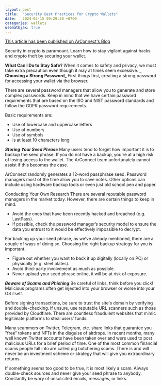 ```yaml
---
layout: post
title:  "Security Best Practices for Crypto Wallets"
date:   2024-02-15 09:29:20 +0700
categories: wallets
usemathjax: true
---
```


[This article has been published on ArConnect's Blog](https://www.arconnect.io/blog/security-best-practices-for-crypto-wallets)

Security in crypto is paramount. Learn how to stay vigilant against hacks and crypto theft by securing your wallet.

**What Can I Do to Stay Safe?**
When it comes to safety and privacy, we must take extra precaution even though it may at times seem excessive.
_
**Choosing a Strong Password**_
First things first, creating a strong password for accessing your wallet via the browser.

There are several password managers that allow you to generate and store complex passwords. Keep in mind that we have certain password requirements that are based on the ISO and NIST password standards and follow the GDPR password requirements.

Basic requirements are:

- Use of lowercase and uppercase letters
- Use of numbers
- Use of symbols
- Is at least 10 characters long

_**Storing Your Seed Phrase**_
Many users tend to forget how important it is to backup the seed phrase. If you do not have a backup, you're at a high risk of losing access to the wallet. The ArConnect team unfortunately cannot assist if this becomes the case.

ArConnect randomly generates a 12-word passphrase seed. Password managers most of the time allow you to save notes. Other options can include using hardware backup tools or even just old school pen and paper.

Conducting Your Own Research
There are several reputable password managers in the market today. However, there are certain things to keep in mind.

- Avoid the ones that have been recently hacked and breached (e.g. LastPass).
- If possible, check the password manager’s security model to ensure the data you entrust to it would be effectively impossible to decrypt.

For backing up your seed phrase, as we’ve already mentioned, there are a couple of ways of doing so. Choosing the right backup strategy for you is important.

- Figure out whether you want to back it up digitally (locally on PC) or physically (e.g. steel plates).
- Avoid third-party involvement as much as possible.
- Never upload your seed phrase online, it will be at risk of exposure.

_**Beware of Scams and Phishing**_
Be careful of links, think before you click! Malicious programs often get injected into your browser or worse into your OS itself.

Before signing transactions, be sure to trust the site's domain by verifying and double-checking. If unsure, use reputable URL scanners such as those provided by Cloudflare. There are countless fraudulent websites that mimic legitimate platforms to steal users’ funds.

Many scammers on Twitter, Telegram, etc. share links that guarantee you "free" tokens and NFTs in the disguise of airdrops. In recent months, many well known Twitter accounts have been taken over and were used to post malicious URLs for a brief period of time. One of the most common financial scams people fall into are called pig butchering scams. There is and will never be an investment scheme or strategy that will give you extraordinary returns.

If something seems too good to be true, it is most likely a scam. Always double-check sources and never give your seed phrase to anybody. Constantly be wary of unsolicited emails, messages, or links.


